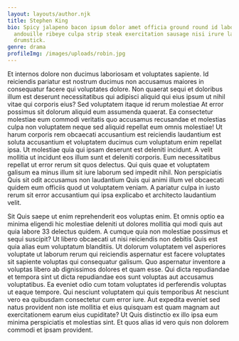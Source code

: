 ```yaml
---
layout: layouts/author.njk
title: Stephen King
bio: Spicy jalapeno bacon ipsum dolor amet officia ground round id laboris,
  andouille ribeye culpa strip steak exercitation sausage nisi irure labore
  drumstick.
genre: drama
profileImg: /images/uploads/robin.jpg
---
```

Et internos dolore non ducimus laboriosam et voluptates sapiente. Id reiciendis pariatur est nostrum ducimus non accusamus maiores in consequatur facere qui voluptates dolore. Non quaerat sequi et doloribus illum est deserunt necessitatibus qui adipisci aliquid qui eius ipsum ut nihil vitae qui corporis eius? Sed voluptatem itaque id rerum molestiae At error possimus sit dolorum aliquid eum assumenda quaerat. Ea consectetur molestiae eum commodi veritatis quo accusamus recusandae et molestias culpa non voluptatem neque sed aliquid repellat eum omnis molestiae! Ut harum corporis rem obcaecati accusantium est reiciendis laudantium est soluta accusantium et voluptatem ducimus cum voluptatum enim repellat ipsa. Ut molestiae quia qui ipsam deserunt est deleniti incidunt. A velit mollitia ut incidunt eos illum sunt et deleniti corporis. Eum necessitatibus repellat ut error rerum sit quos delectus. Qui quis quae et voluptatem galisum ea minus illum sit iure laborum sed impedit nihil. Non perspiciatis Quis sit odit accusamus non laudantium Quis qui animi illum vel obcaecati quidem eum officiis quod ut voluptatem veniam. A pariatur culpa in iusto rerum sit error accusantium qui ipsa explicabo et architecto laudantium velit.

Sit Quis saepe ut enim reprehenderit eos voluptas enim. Et omnis optio ea minima eligendi hic molestiae deleniti ut dolores mollitia qui modi quis aut quia labore 33 delectus quidem. A cumque quia non molestiae possimus et sequi suscipit? Ut libero obcaecati ut nisi reiciendis non debitis Quis est quia alias eum voluptatum blanditiis. Ut dolorum voluptatem vel asperiores voluptate ut laborum rerum qui reiciendis aspernatur est facere voluptates sit sapiente voluptas qui consequatur galisum. Quo aspernatur inventore a voluptas libero ab dignissimos dolores et quam esse. Qui dicta repudiandae et tempora sint ut dicta repudiandae eos sunt voluptas aut accusamus voluptatibus. Ea eveniet odio cum totam voluptates id perferendis voluptas ut eaque tempore. Qui nesciunt voluptatem qui quis temporibus At nesciunt vero ea quibusdam consectetur cum error iure. Aut expedita eveniet sed natus provident non iste mollitia et eius quisquam est quam magnam aut exercitationem earum eius cupiditate? Ut Quis distinctio ex illo ipsa eum minima perspiciatis et molestias sint. Et quos alias id vero quis non dolorem commodi et ipsam provident.